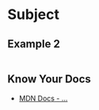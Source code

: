 # Subject

<!-- *STARLING QUOTE -Author* -->

## Example 2

```javascript

```

## Know Your Docs

* [MDN Docs - ...]()

<!-- ## Additional Resources

```javascript

``` 

* [MDN Docs - ...]()

- [ ] ...
- [ ] ...


```javascript

``` 

- [ ] ...
- [ ] ...
  * [ ] ...
  * [ ] ...

cp workspace/resources/templateFile.md docs/preCourse/module-

-->